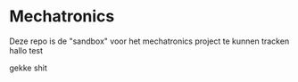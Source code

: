 # Mechatronics
Deze repo is de "sandbox" voor het mechatronics project te kunnen tracken hallo test

gekke shit
